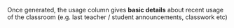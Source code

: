 Once generated, the usage column gives __basic details__ about recent usage of the classroom (e.g. last teacher / student announcements, classwork etc)